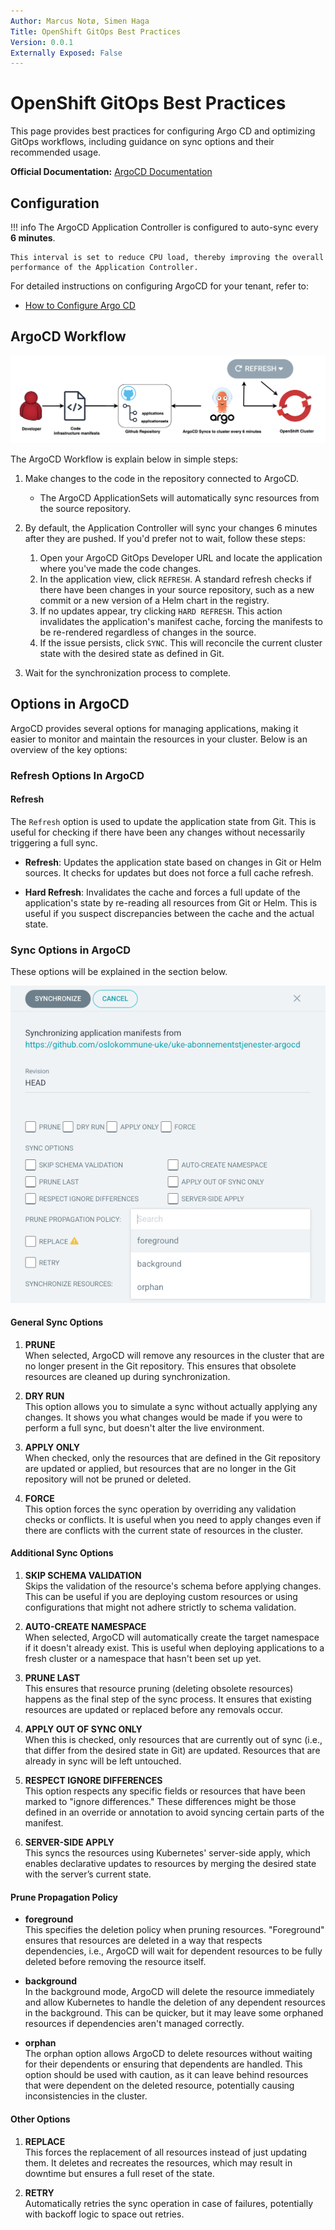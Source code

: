 ```yaml
---
Author: Marcus Notø, Simen Haga  
Title: OpenShift GitOps Best Practices  
Version: 0.0.1  
Externally Exposed: False
---
```


# OpenShift GitOps Best Practices

This page provides best practices for configuring Argo CD and optimizing GitOps workflows, including guidance on sync options and their recommended usage.

**Official Documentation:** [ArgoCD Documentation](https://argo-cd.readthedocs.io/)

## Configuration

!!! info
    The ArgoCD Application Controller is configured to auto-sync every **6 minutes**. 
    
    This interval is set to reduce CPU load, thereby improving the overall performance of the Application Controller.

For detailed instructions on configuring ArgoCD for your tenant, refer to:

- [How to Configure Argo CD](../../../OpenShift%20Tenants/Tenant%20features/GitOps/gitops-introduction.md)


## ArgoCD Workflow
![Alt text](../../../img/CI-CD/gitops-argocd.png)

The ArgoCD Workflow is explain below in simple steps:

1. Make changes to the code in the repository connected to ArgoCD.
    - The ArgoCD ApplicationSets will automatically sync resources from the source repository.

2. By default, the Application Controller will sync your changes 6 minutes after they are pushed. If you'd prefer not to wait, follow these steps:
    1. Open your ArgoCD GitOps Developer URL and locate the application where you've made the code changes.
    2. In the application view, click `REFRESH`. A standard refresh checks if there have been changes in your source repository, such as a new commit or a new version of a Helm chart in the registry.
    3. If no updates appear, try clicking `HARD REFRESH`. This action invalidates the application's manifest cache, forcing the manifests to be re-rendered regardless of changes in the source.
    4. If the issue persists, click `SYNC`. This will reconcile the current cluster state with the desired state as defined in Git.

3. Wait for the synchronization process to complete.

## Options in ArgoCD

ArgoCD provides several options for managing applications, making it easier to monitor and maintain the resources in your cluster. Below is an overview of the key options:

### Refresh Options In ArgoCD

#### Refresh
   The `Refresh` option is used to update the application state from Git. This is useful for checking if there have been any changes without necessarily triggering a full sync.

   - **Refresh**: Updates the application state based on changes in Git or Helm sources. It checks for updates but does not force a full cache refresh.

   - **Hard Refresh**: Invalidates the cache and forces a full update of the application's state by re-reading all resources from Git or Helm. This is useful if you suspect discrepancies between the cache and the actual state.

### Sync Options in ArgoCD

These options will be explained in the section below.


![argocd-sync](../../../img/CI-CD/argocd-sync.png)

#### General Sync Options

1. **PRUNE**  
   When selected, ArgoCD will remove any resources in the cluster that are no longer present in the Git repository. This ensures that obsolete resources are cleaned up during synchronization.

2. **DRY RUN**  
   This option allows you to simulate a sync without actually applying any changes. It shows you what changes would be made if you were to perform a full sync, but doesn't alter the live environment.

3. **APPLY ONLY**  
   When checked, only the resources that are defined in the Git repository are updated or applied, but resources that are no longer in the Git repository will not be pruned or deleted.

4. **FORCE**  
   This option forces the sync operation by overriding any validation checks or conflicts. It is useful when you need to apply changes even if there are conflicts with the current state of resources in the cluster.

#### Additional Sync Options

1. **SKIP SCHEMA VALIDATION**  
   Skips the validation of the resource's schema before applying changes. This can be useful if you are deploying custom resources or using configurations that might not adhere strictly to schema validation.

2. **AUTO-CREATE NAMESPACE**  
   When selected, ArgoCD will automatically create the target namespace if it doesn't already exist. This is useful when deploying applications to a fresh cluster or a namespace that hasn't been set up yet.

3. **PRUNE LAST**  
   This ensures that resource pruning (deleting obsolete resources) happens as the final step of the sync process. It ensures that existing resources are updated or replaced before any removals occur.

4. **APPLY OUT OF SYNC ONLY**  
   When this is checked, only resources that are currently out of sync (i.e., that differ from the desired state in Git) are updated. Resources that are already in sync will be left untouched.

5. **RESPECT IGNORE DIFFERENCES**  
   This option respects any specific fields or resources that have been marked to "ignore differences." These differences might be those defined in an override or annotation to avoid syncing certain parts of the manifest.

6. **SERVER-SIDE APPLY**  
   This syncs the resources using Kubernetes' server-side apply, which enables declarative updates to resources by merging the desired state with the server’s current state.

#### Prune Propagation Policy

- **foreground**  
   This specifies the deletion policy when pruning resources. "Foreground" ensures that resources are deleted in a way that respects dependencies, i.e., ArgoCD will wait for dependent resources to be fully deleted before removing the resource itself.

- **background**  
   In the background mode, ArgoCD will delete the resource immediately and allow Kubernetes to handle the deletion of any dependent resources in the background. This can be quicker, but it may leave some orphaned resources if dependencies aren't managed correctly.

- **orphan**  
   The orphan option allows ArgoCD to delete resources without waiting for their dependents or ensuring that dependents are handled. This option should be used with caution, as it can leave behind resources that were dependent on the deleted resource, potentially causing inconsistencies in the cluster.

#### Other Options

1. **REPLACE**  
   This forces the replacement of all resources instead of just updating them. It deletes and recreates the resources, which may result in downtime but ensures a full reset of the state.

2. **RETRY**  
   Automatically retries the sync operation in case of failures, potentially with backoff logic to space out retries.

